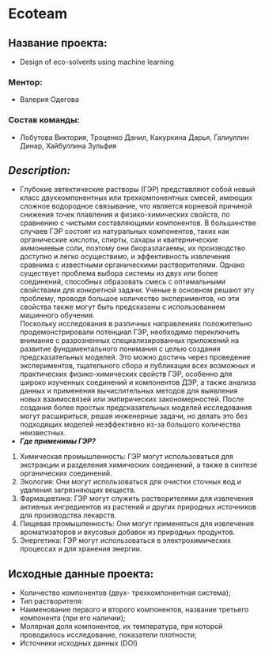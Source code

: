 # Ecoteam
## Название проекта: 
* Design of eco-solvents using machine learning
### Ментор: 
* Валерия Одегова
### Состав команды:
* Лобутова Виктория, Троценко Данил, Какуркина Дарья, Галиуллин Динар, Хайбуллина Зульфия
## ___Description:___ 
* Глубокие эвтектические растворы (ГЭР) представляют собой новый класс двухкомпонентных или трехкомпонентных смесей,  имеющих сложное водородное связывание, что является корневой причиной снижения точек плавления и физико-химических свойств, по сравнению с чистыми составляющими компонентов. В большинстве случаев ГЭР состоят из натуральных компонентов, таких как органические кислоты, спирты, сахары и кватернические аммониевые соли, поэтому они биоразлагаемы, их производство доступно и легко осуществимо, и эффективность извлечения сравнима с известными органическими растворителями. Однако существует проблема выбора системы из двух или более соединений, способных образовать смесь с оптимальными свойствами для конкретной задачи. Ученые в основном решают эту проблему, проводя большое количество экспериментов, но эти свойства также могут быть предсказаны с использованием машинного обучения.  
Поскольку исследования в различных направлениях положительно продемонстрировали потенциал ГЭР, необходимо переключить внимание с разрозненных специализированных приложений на развитие фундаментального понимания с целью создания предсказательных моделей. Это можно достичь через проведение экспериментов, тщательного сбора и публикации всех возможных и практических физико-химических свойств ГЭР, особенно для широко изученных соединений и компонентов ДЭР, а также анализа данных и применения вычислительных методов для выявления новых взаимосвязей или эмпирических закономерностей. После создания более простых предсказательных моделей исследования могут расшириться, решая инженерные задачи, но делать это без подходящих моделей неэффективно из-за большого количества неизвестных.
* ___Где применимы ГЭР?___ 
1. Химическая промышленность: ГЭР могут использоваться для экстракции и разделения химических соединений, а также в синтезе органических соединений.
2. Экология: Они могут использоваться для очистки сточных вод и удаления загрязняющих веществ.
3. Фармацевтика: ГЭР могут служить растворителями для извлечения активных ингредиентов из растений и других природных источников для производства лекарств.
4. Пищевая промышленность: Они могут применяться для извлечения ароматизаторов и вкусовых добавок из природных продуктов.
5. Энергетика: ГЭР могут использоваться в электрохимических процессах и для хранения энергии.
## Исходные данные проекта:
* Количество компонентов (двух- трехкомпонентная система);
* Тип растворителя:
* Наименование первого и второго компонентов, название третьего компонента (при его наличии);
* Молярная доля компонентов, их температура, при которой проводилось исследование, показатели плотности;
* Источники исходных данных (DOI)
